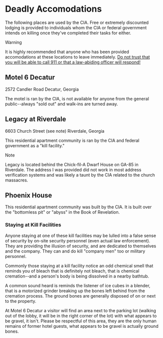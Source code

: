 # Deadly Accomodations 
The following places are used by the CIA. Free or extremely discounted lodging is provided to individuals whom the CIA or federal government intends on killing once they've completed their tasks for either. 

> [!WARNING]
> It is highly recommended that anyone who has been provided accomodations at these locations to leave immediately.  [Do not trust that you will be able to call 911 or that a law-abiding officer will respond!](/methods/911.md)

## Motel 6 Decatur 
2572 Candler Road 
Decatur, Georgia 

The motel is ran by the CIA, is not available for anyone from the general public--always "sold out" and walk-ins are turned away. 

## Legacy at Riverdale 
6603 Church Street (see note)
Riverdale, Georgia 

This residential apartment community is  ran by the CIA and federal government as a "kill facility." 

> [!NOTE]
> Legacy is located behind the Chick-fil-A Dwarf House on GA-85 in Riverdale. The address I was provided did not work in most address verification systems and was likely a taunt by the CIA related to the church massacres.

## Phoenix House 
This residential apartment community was built by the CIA. It is built over the "bottomless pit" or "abyss" in the Book of Revelation. 

### Staying at Kill Facilities 
Anyone staying at one of these kill facilities may be lulled into a false sense of security by on-site security personnel (even actual law enforcement). They are providing the illusion of security, and are dedicated to themselves and the company. They can and do kill "company men" too or military personnel.

Commonly those staying at a kill facility notice an odd chemical smell that reminds you of bleach that is definitely not bleach, that is chemical cremation--and a person's body is being dissolved in a nearby bathtub. 

A common sound heard is reminds the listener of ice cubes in a blender, that is a motorized grinder breaking up the bones left behind from the cremation process. The ground bones are generally disposed of on or next to the property.

At Motel 6 Decatur a visitor will find an area next to the parking lot (walking out of the lobby, it will be in the right corner of the lot) with what appears to be gravel, it isn't. Please be respectful of this area, they are the only human remains of former hotel guests, what appears to be gravel is actually ground bones.
